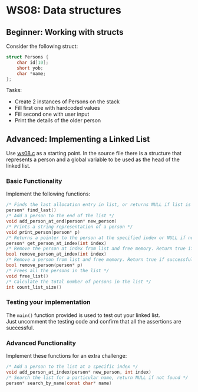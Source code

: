 # WS08: Data structures

## Beginner: Working with structs
Consider the following struct:

```c 
struct Persons {
    char id[10];
    short yob;
    char *name;
};
```
 Tasks:
 * Create 2 instances of Persons on the stack
 * Fill first one with hardcoded values
 * Fill second one with user input
 * Print the details of the older person

## Advanced: Implementing a Linked List
Use [ws08.c](./ws08.c) as a starting point. In the source file there is a structure that represents a person and a global variable to be used as the head of the linked list.
### Basic Functionality
Implement the following functions:
```c
/* Finds the last allocation entry in list, or returns NULL if list is empty */ 
person* find_last() 
/* Add a person to the end of the list */ 
void add_person_at_end(person* new_person)
/* Prints a string representation of a person */ 
void print_person(person* p)
/* Returns a pointer to the person at the specified index or NULL if nothing is there */ 
person* get_person_at_index(int index)
/* Remove the person at index from list and free memory. Return true if successful */
bool remove_person_at_index(int index)
/* Remove a person from list and free memory. Return true if successful */ 
bool remove_person(person* p)
/* Frees all the persons in the list */
void free_list()
/* Calculate the total number of persons in the list */ 
int count_list_size()
```
### Testing your implementation
The ```main()``` function provided is used to test out your linked list.  
Just uncomment the testing code and confirm that all the assertions are successful.

### Advanced Functionality
Implement these functions for an extra challenge:
```c
/* Add a person to the list at a specific index */
void add_person_at_index(person* new_person, int index)
/* Search the list for a particular name, return NULL if not found */
person* search_by_name(const char* name)
```
